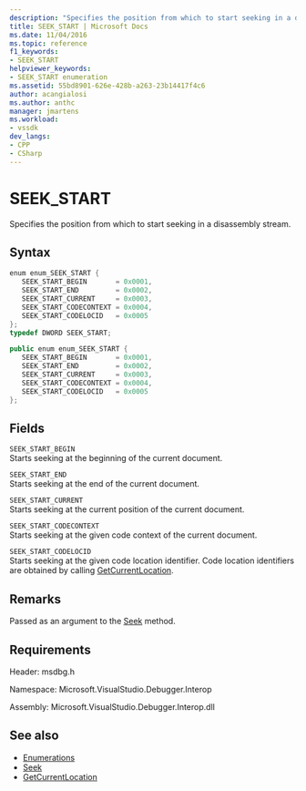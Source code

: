 ```yaml
---
description: "Specifies the position from which to start seeking in a disassembly stream."
title: SEEK_START | Microsoft Docs
ms.date: 11/04/2016
ms.topic: reference
f1_keywords:
- SEEK_START
helpviewer_keywords:
- SEEK_START enumeration
ms.assetid: 55bd8901-626e-428b-a263-23b14417f4c6
author: acangialosi
ms.author: anthc
manager: jmartens
ms.workload:
- vssdk
dev_langs:
- CPP
- CSharp
---
```

# SEEK_START
Specifies the position from which to start seeking in a disassembly stream.

## Syntax

```cpp
enum enum_SEEK_START { 
   SEEK_START_BEGIN       = 0x0001,
   SEEK_START_END         = 0x0002,
   SEEK_START_CURRENT     = 0x0003,
   SEEK_START_CODECONTEXT = 0x0004,
   SEEK_START_CODELOCID   = 0x0005
};
typedef DWORD SEEK_START;
```

```csharp
public enum enum_SEEK_START { 
   SEEK_START_BEGIN       = 0x0001,
   SEEK_START_END         = 0x0002,
   SEEK_START_CURRENT     = 0x0003,
   SEEK_START_CODECONTEXT = 0x0004,
   SEEK_START_CODELOCID   = 0x0005
};
```

## Fields
 `SEEK_START_BEGIN`\
 Starts seeking at the beginning of the current document.

 `SEEK_START_END`\
 Starts seeking at the end of the current document.

 `SEEK_START_CURRENT`\
 Starts seeking at the current position of the current document.

 `SEEK_START_CODECONTEXT`\
 Starts seeking at the given code context of the current document.

 `SEEK_START_CODELOCID`\
 Starts seeking at the given code location identifier. Code location identifiers are obtained by calling [GetCurrentLocation](../../../extensibility/debugger/reference/idebugdisassemblystream2-getcurrentlocation.md).

## Remarks
 Passed as an argument to the [Seek](../../../extensibility/debugger/reference/idebugdisassemblystream2-seek.md) method.

## Requirements
 Header: msdbg.h

 Namespace: Microsoft.VisualStudio.Debugger.Interop

 Assembly: Microsoft.VisualStudio.Debugger.Interop.dll

## See also
- [Enumerations](../../../extensibility/debugger/reference/enumerations-visual-studio-debugging.md)
- [Seek](../../../extensibility/debugger/reference/idebugdisassemblystream2-seek.md)
- [GetCurrentLocation](../../../extensibility/debugger/reference/idebugdisassemblystream2-getcurrentlocation.md)
